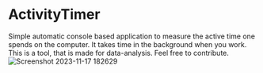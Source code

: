 # ActivityTimer
Simple automatic console based application to measure the active time one spends on the computer. It takes time in the background when you work. This is a tool, that is made for data-analysis. Feel free to contribute.
![Screenshot 2023-11-17 182629](https://github.com/Shawriter/ActivityTimer/assets/87026840/f07b5c1f-6847-4db6-807f-f13e2141bcf7)
